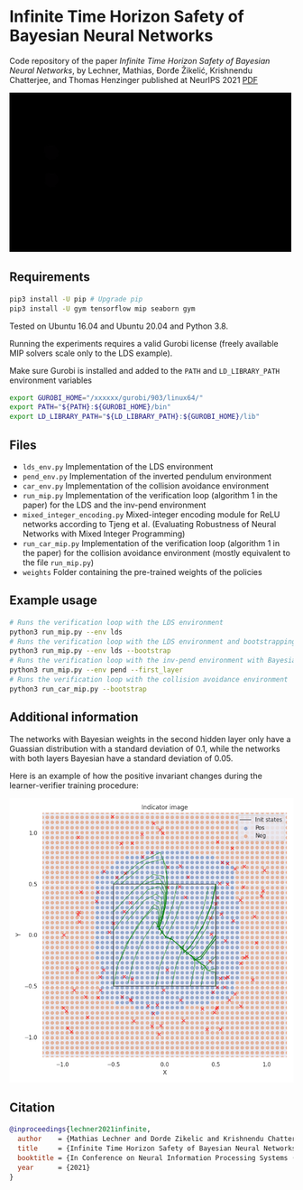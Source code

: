 # Infinite Time Horizon Safety of Bayesian Neural Networks

Code repository of the paper *Infinite Time Horizon Safety of Bayesian Neural Networks*, by Lechner, Mathias, Đorđe Žikelić, Krishnendu Chatterjee, and Thomas Henzinger published at NeurIPS 2021 [PDF](https://proceedings.neurips.cc/paper/2021/file/544defa9fddff50c53b71c43e0da72be-Paper.pdf)

![alt](banner.gif)

## Requirements

```bash
pip3 install -U pip # Upgrade pip
pip3 install -U gym tensorflow mip seaborn gym
```

Tested on Ubuntu 16.04 and Ubuntu 20.04 and Python 3.8.

Running the experiments requires a valid Gurobi license (freely available MIP solvers scale only to the LDS example).

Make sure Gurobi is installed and added to the ```PATH``` and ```LD_LIBRARY_PATH``` environment variables

```bash
export GUROBI_HOME="/xxxxxx/gurobi/903/linux64/"
export PATH="${PATH}:${GUROBI_HOME}/bin"
export LD_LIBRARY_PATH="${LD_LIBRARY_PATH}:${GUROBI_HOME}/lib"

```


## Files

- ```lds_env.py``` Implementation of the LDS environment
- ```pend_env.py``` Implementation of the inverted pendulum environment
- ```car_env.py``` Implementation of the collision avoidance environment
- ```run_mip.py``` Implementation of the verification loop (algorithm 1 in the paper) for the LDS and the inv-pend environment
- ```mixed_integer_encoding.py``` Mixed-integer encoding module for ReLU networks  according to Tjeng et al. (Evaluating Robustness of Neural Networks with Mixed Integer Programming)
- ```run_car_mip.py``` Implementation of the verification loop (algorithm 1 in the paper) for the collision avoidance environment (mostly equivalent to the file ```run_mip.py```)
- ```weights``` Folder containing the pre-trained weights of the policies

## Example usage

```bash
# Runs the verification loop with the LDS environment
python3 run_mip.py --env lds
# Runs the verification loop with the LDS environment and bootstrapping the invariant candidate network
python3 run_mip.py --env lds --bootstrap
# Runs the verification loop with the inv-pend environment with Bayesian weights in all layers
python3 run_mip.py --env pend --first_layer
# Runs the verification loop with the collision avoidance environment
python3 run_car_mip.py --bootstrap
```

## Additional information

The networks with Bayesian weights in the second hidden layer only have a Guassian distribution with a standard deviation of 0.1, while the networks with both layers Bayesian have a standard deviation of 0.05.

Here is an example of how the positive invariant changes during the learner-verifier training procedure:

![alt](learn.gif)

## Citation

```bib
@inproceedings{lechner2021infinite,
  author    = {Mathias Lechner and Dorde Zikelic and Krishnendu Chatterjee and Thomas A. Henzinger},
  title     = {Infinite Time Horizon Safety of Bayesian Neural Networks},
  booktitle = {In Conference on Neural Information Processing Systems (NeurIPS)},
  year      = {2021}
}
```

